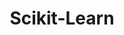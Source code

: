 ---
layout: toctree
title: Scikit-Learn
permalink: /blog/coding/python/frameworks/ml-dl-ds/sklearn/
parent: /blog/coding/python/frameworks/ml-dl-ds/

enumerate_grand_children: true
---